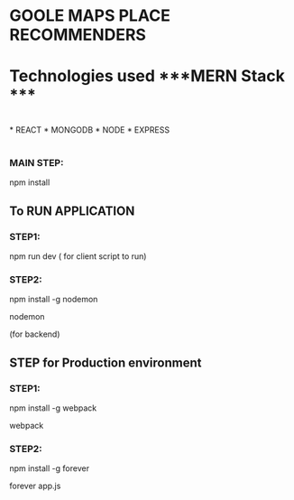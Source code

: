 # GOOLE MAPS PLACE RECOMMENDERS

# Technologies used ***MERN Stack ***<br/>
<br/>
* REACT 
* MONGODB 
* NODE
* EXPRESS
<br/><br/>


### MAIN STEP: 

  npm install
  
## To RUN APPLICATION

### STEP1:

  npm run dev 
 ( for client script to run)
 
 ### STEP2:
 
 npm install -g nodemon
 
 nodemon
 
 (for backend)
 
 ## STEP for Production environment
 
 ### STEP1: 
 npm install -g webpack 
 
 webpack
 
 ### STEP2: 
 
 npm install -g forever
 
 forever app.js

